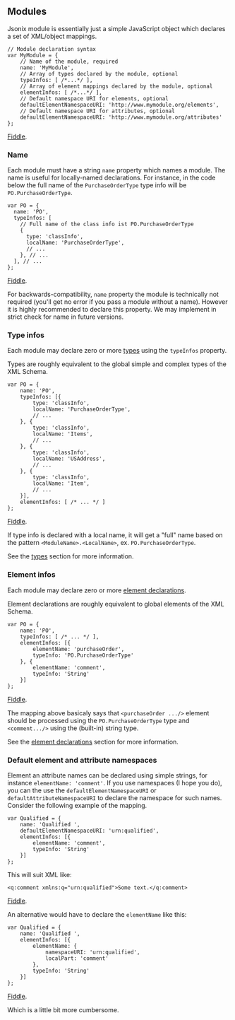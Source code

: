 ## Modules

Jsonix module is essentially just a simple JavaScript object which declares a set of XML/object mappings.

```
// Module declaration syntax
var MyModule = {
    // Name of the module, required
    name: 'MyModule',
    // Array of types declared by the module, optional 
    typeInfos: [ /*...*/ ],
    // Array of element mappings declared by the module, optional
    elementInfos: [ /*...*/ ],
    // Default namespace URI for elements, optional
    defaultElementNamespaceURI: 'http://www.mymodule.org/elements',
    // Default namespace URI for attributes, optional
    defaultElementNamespaceURI: 'http://www.mymodule.org/attributes'
};
```

[Fiddle](http://jsfiddle.net/lexi/zFZW6/).

### Name

Each module must have a string `name` property which names a module. The name is useful for locally-named declarations. For instance, in the code below the full name of the `PurchaseOrderType` type info will be `PO.PurchaseOrderType`.

```
var PO = {
  name: 'PO',
  typeInfos: [
    // Full name of the class info ist PO.PurchaseOrderType
    {
      type: 'classInfo',
      localName: 'PurchaseOrderType',
      // ...
    }, // ...
  ], // ...
};
```

[Fiddle](http://jsfiddle.net/lexi/F79g5/).

For backwards-compatibility, `name` property the module is technically not required (you'll get no error if you pass a module without a name). However it is highly recommended to declare this property. We may implement in strict check for name in future versions.

### Type infos

Each module may declare zero or more [types](#types) using the `typeInfos` property.  

Types are roughly equivalent to the global simple and complex types of the XML Schema.

```
var PO = {
    name: 'PO',
    typeInfos: [{
        type: 'classInfo',
        localName: 'PurchaseOrderType',
        // ...
    }, {
        type: 'classInfo',
        localName: 'Items',
        // ...
    }, {
        type: 'classInfo',
        localName: 'USAddress',
        // ...
    }, {
        type: 'classInfo',
        localName: 'Item',
        // ...
    }],
    elementInfos: [ /* ... */ ]
};
```

[Fiddle](http://jsfiddle.net/lexi/nZmRf/).

If type info is declared with a local name, it will get a "full" name based on the pattern `<ModuleName>.<LocalName>`, ex. `PO.PurchaseOrderType`.  

See the [types](#types) section for more information.

### Element infos

Each module may declare zero or more [element declarations](#element-declarations).  

Element declarations are roughly equivalent to global elements of the XML Schema.

```
var PO = {
    name: 'PO',
    typeInfos: [ /* ... */ ],
    elementInfos: [{
        elementName: 'purchaseOrder',
        typeInfo: 'PO.PurchaseOrderType'
    }, {
        elementName: 'comment',
        typeInfo: 'String'
    }]
};
```

[Fiddle](http://jsfiddle.net/lexi/Fq5cD/).

The mapping above basicaly says that `<purchaseOrder .../>` element should be processed using the `PO.PurchaseOrderType` type and `<comment.../>` using the (built-in) string type.

See the [element declarations](#element-declarations) section for more information.

### Default element and attribute namespaces

Element an attribute names can be declared using simple strings, for instance `elementName: 'comment'`. If you use namespaces (I hope you do), you can the use the `defaultElementNamespaceURI` or `defaultAttributeNamespaceURI` to declare the namespace for such names. Consider the following example of the mapping.

```
var Qualified = {
    name: 'Qualified ',
    defaultElementNamespaceURI: 'urn:qualified',
    elementInfos: [{
        elementName: 'comment',
        typeInfo: 'String'
    }]
};
```

This will suit XML like:

```
<q:comment xmlns:q="urn:qualified">Some text.</q:comment>
```

[Fiddle](http://jsfiddle.net/lexi/UPeww/).

An alternative would have to declare the `elementName` like this:

```
var Qualified = {
    name: 'Qualified ',
    elementInfos: [{
        elementName: {
            namespaceURI: 'urn:qualified',
            localPart: 'comment'
        },
        typeInfo: 'String'
    }]
};
```

[Fiddle](http://jsfiddle.net/lexi/Dgv9p/).  

Which is a little bit more cumbersome.

